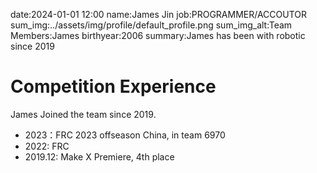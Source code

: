 date:2024-01-01 12:00
name:James Jin
job:PROGRAMMER/ACCOUTOR
sum_img:../assets/img/profile/default_profile.png
sum_img_alt:Team Members:James
birthyear:2006
summary:James has been with robotic since 2019

# Competition Experience
James Joined the team since 2019.

- 2023：FRC 2023 offseason China, in team 6970
- 2022: FRC
- 2019.12: Make X Premiere, 4th place
